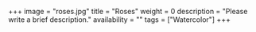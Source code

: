 +++
image = "roses.jpg"
title = "Roses"
weight = 0
description = "Please write a brief description."
availability = ""
tags = ["Watercolor"]
+++
